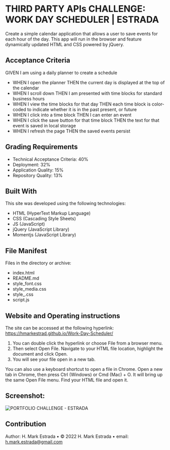# THIRD PARTY APIs CHALLENGE: WORK DAY SCHEDULER | ESTRADA  
Create a simple calendar application that allows a user to save events for each hour of the day. This app will run in the browser and feature dynamically updated HTML and CSS powered by jQuery.  
## Acceptance Criteria  
GIVEN I am using a daily planner to create a schedule  
* WHEN I open the planner THEN the current day is displayed at the top of the calendar  
* WHEN I scroll down THEN I am presented with time blocks for standard business hours  
* WHEN I view the time blocks for that day THEN each time block is color-coded to indicate whether it is in the past present, or future  
* WHEN I click into a time block THEN I can enter an event  
* WHEN I click the save button for that time block THEN the text for that event is saved in local storage  
* WHEN I refresh the page THEN the saved events persist  
## Grading Requirements  
* Technical Acceptance Criteria: 40%  
* Deployment: 32%  
* Application Quality: 15%  
* Repository Quality: 13%  
## Built With  
This site was developed using the following technologies:  
* HTML (HyperText Markup Language)  
* CSS (Cascading Style Sheets)  
* JS (JavaScript)  
* jQuery (JavaScript Library)  
* Momentjs (JavaScript Library)  
## File Manifest  
Files in the directory or archive:  
* index.html  
* README.md  
* style_font.css  
* style_media.css  
* style_.css  
* script.js  
## Website and Operating instructions
The site can be accessed at the following hyperlink:  
 https://hmarkestrad.github.io/Work-Day-Scheduler/  
  
1. You can double click the hyperlink or choose File from a browser menu.  
2. Then select Open File. Navigate to your HTML file location, highlight the document and click Open.  
3. You will see your file open in a new tab.  

You can also use a keyboard shortcut to open a file in Chrome. Open a new tab in Chrome, then press Ctrl (Windows) or Cmd (Mac) + O. It will bring up the same Open File menu. Find your HTML file and open it. 
## Screenshot:  
![PORTFOLIO CHALLENGE - ESTRADA](https://github.com/hmarkestrad/Web-APIs-Challenge-Code-Quiz/blob/34c1ff099d764a4129d499eecc1104289331a493/images/screenshot.png)  
## Contribution  
Author: H. Mark Estrada • © 2022 H. Mark Estrada • email: h.mark.estrada@gmail.com  
